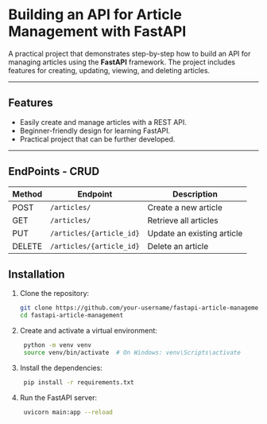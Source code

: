 # Building an API for Article Management with FastAPI

A practical project that demonstrates step-by-step how to build an API for managing articles using the **FastAPI** framework. The project includes features for creating, updating, viewing, and deleting articles.

---

## **Features**

- Easily create and manage articles with a REST API.
- Beginner-friendly design for learning FastAPI.
- Practical project that can be further developed.

---

## **EndPoints - CRUD**

| Method | Endpoint               | Description                       |
|--------|------------------------|-----------------------------------|
| POST   | `/articles/`           | Create a new article              |
| GET    | `/articles/`           | Retrieve all articles             |
| PUT    | `/articles/{article_id}` | Update an existing article         |
| DELETE | `/articles/{article_id}` | Delete an article                 |


## **Installation**

1. Clone the repository:
   ```bash
   git clone https://github.com/your-username/fastapi-article-management.git
   cd fastapi-article-management

2. Create and activate a virtual environment:
   ```bash
    python -m venv venv
    source venv/bin/activate  # On Windows: venv\Scripts\activate

3. Install the dependencies:
   ```bash
    pip install -r requirements.txt

4. Run the FastAPI server:
   ```bash
    uvicorn main:app --reload


